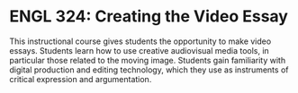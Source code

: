 # ENGL 324: Creating the Video Essay

This instructional course gives students the opportunity to make video essays. Students learn how to use creative audiovisual media tools, in particular those related to the moving image. Students gain familiarity with digital production and editing technology, which they use as instruments of critical expression and argumentation.